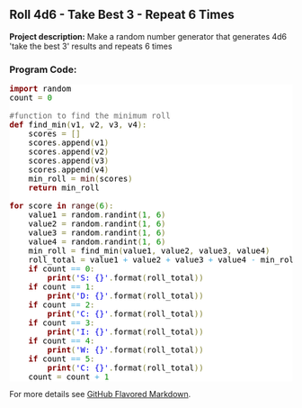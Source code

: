 ## Roll 4d6 - Take Best 3 - Repeat 6 Times

**Project description:** 
Make a random number generator that generates 4d6 'take the best 3' results and repeats 6 times

### Program Code:

<pre style='color:#000000;background:#ffffff;'><span style='color:#800000; font-weight:bold; '>import</span> random
count <span style='color:#808030; '>=</span> <span style='color:#008c00; '>0</span>

<span style='color:#696969; '>#function to find the minimum roll</span>
<span style='color:#800000; font-weight:bold; '>def</span> find_min<span style='color:#808030; '>(</span>v1<span style='color:#808030; '>,</span> v2<span style='color:#808030; '>,</span> v3<span style='color:#808030; '>,</span> v4<span style='color:#808030; '>)</span><span style='color:#808030; '>:</span>
    scores <span style='color:#808030; '>=</span> <span style='color:#808030; '>[</span><span style='color:#808030; '>]</span>
    scores<span style='color:#808030; '>.</span>append<span style='color:#808030; '>(</span>v1<span style='color:#808030; '>)</span>
    scores<span style='color:#808030; '>.</span>append<span style='color:#808030; '>(</span>v2<span style='color:#808030; '>)</span>
    scores<span style='color:#808030; '>.</span>append<span style='color:#808030; '>(</span>v3<span style='color:#808030; '>)</span>
    scores<span style='color:#808030; '>.</span>append<span style='color:#808030; '>(</span>v4<span style='color:#808030; '>)</span>
    min_roll <span style='color:#808030; '>=</span> <span style='color:#400000; '>min</span><span style='color:#808030; '>(</span>scores<span style='color:#808030; '>)</span>
    <span style='color:#800000; font-weight:bold; '>return</span> min_roll

<span style='color:#800000; font-weight:bold; '>for</span> score <span style='color:#800000; font-weight:bold; '>in</span> <span style='color:#400000; '>range</span><span style='color:#808030; '>(</span><span style='color:#008c00; '>6</span><span style='color:#808030; '>)</span><span style='color:#808030; '>:</span>
    value1 <span style='color:#808030; '>=</span> random<span style='color:#808030; '>.</span>randint<span style='color:#808030; '>(</span><span style='color:#008c00; '>1</span><span style='color:#808030; '>,</span> <span style='color:#008c00; '>6</span><span style='color:#808030; '>)</span>
    value2 <span style='color:#808030; '>=</span> random<span style='color:#808030; '>.</span>randint<span style='color:#808030; '>(</span><span style='color:#008c00; '>1</span><span style='color:#808030; '>,</span> <span style='color:#008c00; '>6</span><span style='color:#808030; '>)</span>
    value3 <span style='color:#808030; '>=</span> random<span style='color:#808030; '>.</span>randint<span style='color:#808030; '>(</span><span style='color:#008c00; '>1</span><span style='color:#808030; '>,</span> <span style='color:#008c00; '>6</span><span style='color:#808030; '>)</span>
    value4 <span style='color:#808030; '>=</span> random<span style='color:#808030; '>.</span>randint<span style='color:#808030; '>(</span><span style='color:#008c00; '>1</span><span style='color:#808030; '>,</span> <span style='color:#008c00; '>6</span><span style='color:#808030; '>)</span>
    min_roll <span style='color:#808030; '>=</span> find_min<span style='color:#808030; '>(</span>value1<span style='color:#808030; '>,</span> value2<span style='color:#808030; '>,</span> value3<span style='color:#808030; '>,</span> value4<span style='color:#808030; '>)</span>
    roll_total <span style='color:#808030; '>=</span> value1 <span style='color:#44aadd; '>+</span> value2 <span style='color:#44aadd; '>+</span> value3 <span style='color:#44aadd; '>+</span> value4 <span style='color:#44aadd; '>-</span> min_roll
    <span style='color:#800000; font-weight:bold; '>if</span> count <span style='color:#44aadd; '>==</span> <span style='color:#008c00; '>0</span><span style='color:#808030; '>:</span>
        <span style='color:#800000; font-weight:bold; '>print</span><span style='color:#808030; '>(</span><span style='color:#0000e6; '>'S: {}'</span><span style='color:#808030; '>.</span>format<span style='color:#808030; '>(</span>roll_total<span style='color:#808030; '>)</span><span style='color:#808030; '>)</span>
    <span style='color:#800000; font-weight:bold; '>if</span> count <span style='color:#44aadd; '>==</span> <span style='color:#008c00; '>1</span><span style='color:#808030; '>:</span>
        <span style='color:#800000; font-weight:bold; '>print</span><span style='color:#808030; '>(</span><span style='color:#0000e6; '>'D: {}'</span><span style='color:#808030; '>.</span>format<span style='color:#808030; '>(</span>roll_total<span style='color:#808030; '>)</span><span style='color:#808030; '>)</span>
    <span style='color:#800000; font-weight:bold; '>if</span> count <span style='color:#44aadd; '>==</span> <span style='color:#008c00; '>2</span><span style='color:#808030; '>:</span>
        <span style='color:#800000; font-weight:bold; '>print</span><span style='color:#808030; '>(</span><span style='color:#0000e6; '>'C: {}'</span><span style='color:#808030; '>.</span>format<span style='color:#808030; '>(</span>roll_total<span style='color:#808030; '>)</span><span style='color:#808030; '>)</span>
    <span style='color:#800000; font-weight:bold; '>if</span> count <span style='color:#44aadd; '>==</span> <span style='color:#008c00; '>3</span><span style='color:#808030; '>:</span>
        <span style='color:#800000; font-weight:bold; '>print</span><span style='color:#808030; '>(</span><span style='color:#0000e6; '>'I: {}'</span><span style='color:#808030; '>.</span>format<span style='color:#808030; '>(</span>roll_total<span style='color:#808030; '>)</span><span style='color:#808030; '>)</span>
    <span style='color:#800000; font-weight:bold; '>if</span> count <span style='color:#44aadd; '>==</span> <span style='color:#008c00; '>4</span><span style='color:#808030; '>:</span>
        <span style='color:#800000; font-weight:bold; '>print</span><span style='color:#808030; '>(</span><span style='color:#0000e6; '>'W: {}'</span><span style='color:#808030; '>.</span>format<span style='color:#808030; '>(</span>roll_total<span style='color:#808030; '>)</span><span style='color:#808030; '>)</span>
    <span style='color:#800000; font-weight:bold; '>if</span> count <span style='color:#44aadd; '>==</span> <span style='color:#008c00; '>5</span><span style='color:#808030; '>:</span>
        <span style='color:#800000; font-weight:bold; '>print</span><span style='color:#808030; '>(</span><span style='color:#0000e6; '>'C: {}'</span><span style='color:#808030; '>.</span>format<span style='color:#808030; '>(</span>roll_total<span style='color:#808030; '>)</span><span style='color:#808030; '>)</span>
    count <span style='color:#808030; '>=</span> count <span style='color:#44aadd; '>+</span> <span style='color:#008c00; '>1</span>
</pre>
<!--Created using ToHtml.com on 2020-01-12 17:50:02 UTC -->

For more details see [GitHub Flavored Markdown](https://guides.github.com/features/mastering-markdown/).
